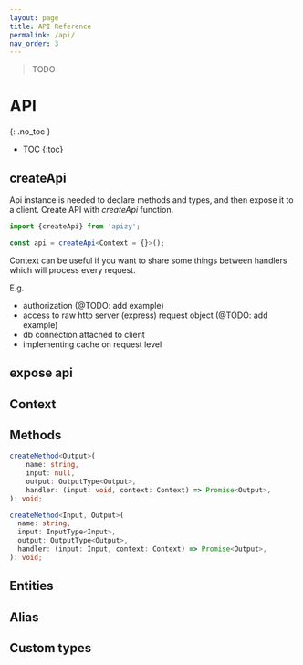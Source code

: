 ```yaml
---
layout: page
title: API Reference
permalink: /api/
nav_order: 3
---
```


> TODO

# API
{: .no_toc }

- TOC
{:toc}

## createApi

Api instance is needed to declare methods and types, and then expose it to a client.
Create API with _createApi_ function.

```ts
import {createApi} from 'apizy';

const api = createApi<Context = {}>();
```

Context can be useful if you want to share some things between handlers which will process every request.

E.g.

- authorization (@TODO: add example)
- access to raw http server (express) request object (@TODO: add example)
- db connection attached to client
- implementing cache on request level

## expose api

## Context

## Methods

```ts
createMethod<Output>(
    name: string,
    input: null,
    output: OutputType<Output>,
    handler: (input: void, context: Context) => Promise<Output>,
): void;

createMethod<Input, Output>(
  name: string,
  input: InputType<Input>,
  output: OutputType<Output>,
  handler: (input: Input, context: Context) => Promise<Output>,
): void;
```

## Entities

## Alias

## Custom types
